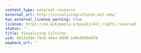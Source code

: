 ```yaml
---
content_type: external-resource
external_url: http://visualizingcultures.mit.edu/
has_external_license_warning: true
license: https://en.wikipedia.org/wiki/All_rights_reserved
status: ''
title: Visualizing Cultures
uid: 8013a304-f0cb-49ea-8040-140e80d9e6f8
wayback_url: ''
---
```

